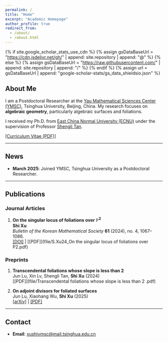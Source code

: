```yaml
---
permalink: /
title: "Home"
excerpt: "Academic Homepage"
author_profile: true
redirect_from: 
  - /about/
  - /about.html
---
```


{% if site.google_scholar_stats_use_cdn %}
{% assign gsDataBaseUrl = "https://cdn.jsdelivr.net/gh/" | append: site.repository | append: "@" %}
{% else %}
{% assign gsDataBaseUrl = "https://raw.githubusercontent.com/" | append: site.repository | append: "/" %}
{% endif %}
{% assign url = gsDataBaseUrl | append: "google-scholar-stats/gs_data_shieldsio.json" %}

<span class='anchor' id='about-me'></span>

## About Me

I am a Postdoctoral Researcher at the [Yau Mathematical Sciences Center (YMSC)](https://ymsc.tsinghua.edu.cn), Tsinghua University, Beijing, China. My research focuses on **algebraic geometry**, particularly algebraic surfaces and foliations.  

I received my Ph.D. from [East China Normal University (ECNU)](https://math.ecnu.edu.cn) under the supervision of Professor [Shengli Tan](https://math.ecnu.edu.cn/~sltan/).  

[[Curriculum Vitae (PDF)]](file/CV_of_Shi_Xu_徐识_.pdf)  

---

## News  
- **March 2025**: Joined YMSC, Tsinghua University as a Postdoctoral Researcher.  

---

## Publications  

### Journal Articles  
1. **On the singular locus of foliations over $\mathbb{P}^2$**  
   **Shi Xu**  
   *Bulletin of the Korean Mathematical Society* **61** (2024), no. 4, 1067–1086.  
   [[DOI]](https://doi.org/10.4134/BKMS.b230611) | [[PDF]](file/S.Xu24_On the singular locus of foliations over P2.pdf)  

### Preprints  
1. **Transcendental foliations whose slope is less than 2**  
   Jun Lu, Xin Lv, Shengli Tan, **Shi Xu** (2024)  
   [[PDF]](file/Transcendental foliations whose slope is less than 2 .pdf)  

2. **On adjoint divisors for foliated surfaces**  
   Jun Lu, Xiaohang Wu, **Shi Xu** (2025)  
   [[arXiv]](https://arxiv.org/abs/2501.00470) | [[PDF]](https://arxiv.org/pdf/2501.00470)  

---

## Contact  
- **Email**: xushiymsc@mail.tsinghua.edu.cn  
